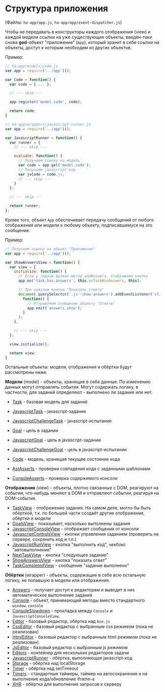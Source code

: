 Структура приложения
====================

(Файлы: `ha-app/app.js`, `ha-app/app/event-dispatcher.js`)

Чтобы не передавать в конструкторы каждого отображения (view) и каждой модели
ссылки на уже существующие объекты, введён-таки снова **god**-объект
"приложение" (`App`), который хранит в себе ссылки на объекты,
доступ к которым необходим из других объектов.

Пример:

```javascript
// ha-app/models/code.js
var app = require('../app')();

var Code = function() {
  var code = { ... };

  // --- skip ---

  app.register('model.code', code);

  return code;
}

// ha-app/wrappers/javascript-runner.js
var app = require('../app')();

var JavascriptRunner = function() {
  var runner = {
    // --- skip ---

    evaluate: function() {
      // Получаем ссылку на модель
      var code = app.get('model.code');
      // Получаем javascript-код
      var jsCode = code.js;
      // --- skip ---
    }
  };

  // --- skip ---

  return runner;
};


```

Кроме того, объект `App` обеспечивает передачу сообщений от любого отображения
или модели к любому объекту, подписавшемуся на это сообщение.

Пример:

```javascript
// Получаем ссылку на объект "Приложение"
var app = require('../app')();

var ShowAnswersView = function() {
  var view = {
    initialize: function() {
      // Если у задачи вызван метод addAnswers, отображаем кнопку
      app.on('task.has.answers', this.onTaskHasAnswers, this);

      // При нажатии кнопки "Показать ответы"
      document.querySelector('.js--show-answers').addEventListener('click',
        function() {
          // Отправляем сообщение объекту "Ответы"
          app.emit('answers.show');
        }
      );
    },

    // --- skip ---
  };

  view.initialize();

  return view;
}
```

Остальные объекты: модели, отображения и обёртки будут рассмотрены ниже.

**Модели** (model) - объекты, хранящие в себе данные. По изменению
данных могут отправлять события. Могут содержать логику, в частности,
для заданий определяют - выполнено ли задание или нет.

 * [Task](./models/task.md) - базовая модель для заданий
 * [JavascriptTask](./models/javascript-task.md) - javascript-задание
 * [JavascriptChallengeTask](./models/javascript-challenge-task.md) - javascript-испытание
 * [Goal](./models/goal.md) - цель в задании
 * [JavascriptGoal](./models/javascript-goal.md) - цель в javascript-задании
 * [JavascriptChallengeGoal](./models/javascript-challenge-goal.md) - цель в javascript-испытании
 * [Code](./models/code.md) - модель, хранящая текущее состояние кода

 * [AstAsserts](./models/ast-asserts.md) - проверки совпадения кода с заданными шаблонами
 * [ConsoleAsserts](./models/console-asserts.md) - проверка содержимого консоли

**Отображения** (view) - объекты, плотно связанные с DOM, реагируют
на события, что-нибудь меняют в DOM и отправляют события, реагируя
на DOM-события.

 * [TaskView](./views/task-view.md) - отображение задания. На самом деле, могло бы быть обёрткой, т.к. по большей части создаёт другие отображения, обёртки и модели
 * [GoalsView](./views/goals-view.md) - показывает, насколько выполнены задания
 * [JavascriptConsoleView](./views/javascript-console-view.md) - отображает сообщения от консоли
 * [JavascriptControlsView](./views/javascript-controls-view.md) - кнопки управления заданием (проверить на сервере, сохранить код и т.п.)
 * [JavascriptRunView](./views/javascript-run-view.md) - кнопка "выполнить код", чекбокс "автовыполнение"
 * [NextTaskView](./views/next-task-view.md) - кнопка "следующее задание"
 * [ShowAnswersView](./views/show-answers-view.md) - кнопка "показать ответ"
 * [TaskCompletedView](./views/task-completed-view.md) - сообщение "задание выполнено"

**Обёртки** (wrapper) - объекты, содержащие в себе всю остальную логику,
не попавшую в модели или отображения.

 * [Answers](./wrappers/answers.md) - получает доступ к редакторам и выводит в них автоматическое выполнение задания
 * [Console](./wrappers/console.md) - объект, принимающий методы вместо стандартного `window.console`
 * [ConsoleSlowdown](./wrappers/console-slowdown.md) - прокладка между `Console` и `JavascriptConsoleView`.
 * [Editor](./wrappers/editor.md) - базовый редактор, обёртка над `Ace.js`
 * [CssEditor](./wrappers/css-editor.md) - базовый редактор с выбранным css режимом (пока не реализован)
 * [HtmlEditor](./wrappers/editors/html-editor.md) - базовый редактор с выбранным html режимом (пока не реализован)
 * [JsEditor](./wrappers/editors/js-editor.md) - базовый редактор с выбранным js режимом
 * [Editors](./wrappers/editors.md) - контейнер для нескольких редакторов задачи
 * [JavascriptRunner](./wrappers/javascript-runner.md) - обёртка, выполняющая javascript-код
 * [Storage](./wrappers/storage.md) - обёртка над localStorage
 * [Timer](./wrappers/timer.md) - обёртка над setTimeout
 * [Timers](./wrappers/timers.md) - стандартные таймеры, таймер на автосохранение и на выполнение кода/обновление iframe-а
 * [XHR](./wrappers/xhr.md) - обёртка для выполнения запросов к серверу
